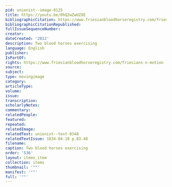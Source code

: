 ```yaml
---
pid: unionist--image-0125
title: https://youtu.be/0hQ2wZwUZXE
bibliographicCitation: https://www.friesianbloodhorseregistry.com/friesians-n-motion
bibliographicCitationRepublished: 
fullIssueSequenceNumber: 
creator: 
dateCreated: '2012'
description: Two blood horses exercising
language: English
publisher: 
IsPartOf: 
rights: https://www.friesianbloodhorseregistry.com/friesians-n-motion
source: 
subject: 
type: movingimage
category: 
articleType: 
volume: 
issue: 
transcription: 
scholarlyNotes: 
commentary: 
relatedPeople: 
featured: 
repeated: 
relatedImage: 
relatedText: unionist--text-0348
relatedTextIssue: 1834-04-10 p.03.48
filename: 
caption: Two blood horses exercising
order: '536'
layout: items_item
collection: items
thumbnail: '""'
manifest: '""'
full: '""'
---
```

